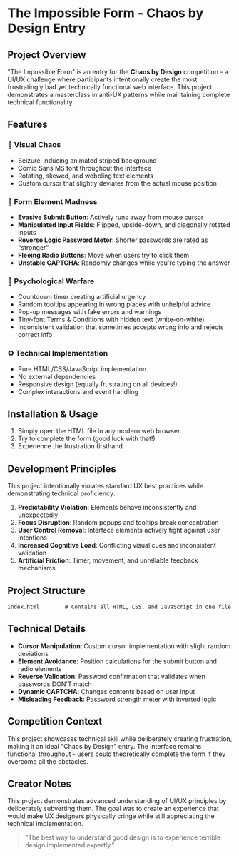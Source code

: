 # The Impossible Form - Chaos by Design Entry

## Project Overview

"The Impossible Form" is an entry for the **Chaos by Design** competition - a UI/UX challenge where participants intentionally create the most frustratingly bad yet technically functional web interface. This project demonstrates a masterclass in anti-UX patterns while maintaining complete technical functionality.

## Features

### 🎨 Visual Chaos
- Seizure-inducing animated striped background
- Comic Sans MS font throughout the interface
- Rotating, skewed, and wobbling text elements
- Custom cursor that slightly deviates from the actual mouse position

### 📝 Form Element Madness
- **Evasive Submit Button**: Actively runs away from mouse cursor
- **Manipulated Input Fields**: Flipped, upside-down, and diagonally rotated inputs
- **Reverse Logic Password Meter**: Shorter passwords are rated as "stronger"
- **Fleeing Radio Buttons**: Move when users try to click them
- **Unstable CAPTCHA**: Randomly changes while you're typing the answer

### 🧠 Psychological Warfare
- Countdown timer creating artificial urgency
- Random tooltips appearing in wrong places with unhelpful advice
- Pop-up messages with fake errors and warnings
- Tiny-font Terms & Conditions with hidden text (white-on-white)
- Inconsistent validation that sometimes accepts wrong info and rejects correct info

### ⚙️ Technical Implementation
- Pure HTML/CSS/JavaScript implementation
- No external dependencies
- Responsive design (equally frustrating on all devices!)
- Complex interactions and event handling

## Installation & Usage

1. Simply open the HTML file in any modern web browser.
2. Try to complete the form (good luck with that!)
3. Experience the frustration firsthand.

## Development Principles

This project intentionally violates standard UX best practices while demonstrating technical proficiency:

1. **Predictability Violation**: Elements behave inconsistently and unexpectedly
2. **Focus Disruption**: Random popups and tooltips break concentration
3. **User Control Removal**: Interface elements actively fight against user intentions
4. **Increased Cognitive Load**: Conflicting visual cues and inconsistent validation
5. **Artificial Friction**: Timer, movement, and unreliable feedback mechanisms

## Project Structure

```
index.html        # Contains all HTML, CSS, and JavaScript in one file
```

## Technical Details

- **Cursor Manipulation**: Custom cursor implementation with slight random deviations
- **Element Avoidance**: Position calculations for the submit button and radio elements
- **Reverse Validation**: Password confirmation that validates when passwords DON'T match
- **Dynamic CAPTCHA**: Changes contents based on user input
- **Misleading Feedback**: Password strength meter with inverted logic

## Competition Context

This project showcases technical skill while deliberately creating frustration, making it an ideal "Chaos by Design" entry. The interface remains functional throughout - users could theoretically complete the form if they overcome all the obstacles.

## Creator Notes

This project demonstrates advanced understanding of UI/UX principles by deliberately subverting them. The goal was to create an experience that would make UX designers physically cringe while still appreciating the technical implementation.

> "The best way to understand good design is to experience terrible design implemented expertly."
